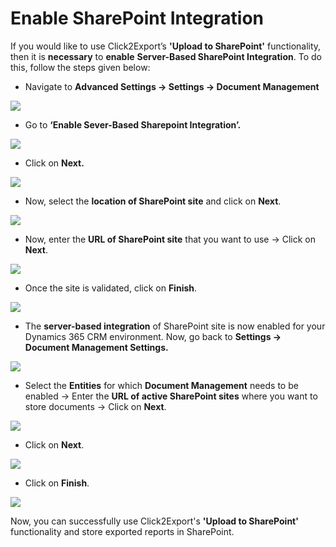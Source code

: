 # Enable SharePoint Integration

If you would like to use Click2Export’s **'Upload to SharePoint'** functionality, then it is **necessary** to **enable** **Server-Based SharePoint Integration**. To do this, follow the steps given below:

* Navigate to **Advanced Settings -> Settings -> Document Management**

![](<../../.gitbook/assets/1 (17).png>)

* Go to **‘Enable Sever-Based Sharepoint Integration’.**

![](<../../.gitbook/assets/1 (8).png>)

* Click on **Next.**

![](<../../.gitbook/assets/1 (147).png>)

* Now, select the **location of SharePoint site** and click on **Next**.

![](<../../.gitbook/assets/1 (59).png>)

* Now, enter the **URL of SharePoint site** that you want to use -> Click on **Next**.

![](<../../.gitbook/assets/1 (48).png>)

* Once the site is validated, click on **Finish**.

![](<../../.gitbook/assets/1 (110).png>)

* The **server-based integration** of SharePoint site is now enabled for your Dynamics 365 CRM environment. Now, go back to **Settings -> Document Management Settings.**

![](<../../.gitbook/assets/1 (2) (1).png>)

* Select the **Entities** for which **Document Management** needs to be enabled -> Enter the **URL of active SharePoint sites** where you want to store documents -> Click on **Next**.

![](<../../.gitbook/assets/1 (197).png>)

* Click on **Next**.

![](<../../.gitbook/assets/1 (103).png>)

* Click on **Finish**.

![](<../../.gitbook/assets/1 (364).png>)

Now, you can successfully use Click2Export's **'Upload to SharePoint'** functionality and store exported reports in SharePoint.
